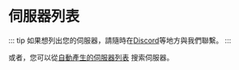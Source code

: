 # 伺服器列表
::: tip
如果想列出您的伺服器，請隨時在[Discord](https://discord.gg/Wp8gVStHW3)等地方與我們聯繫。
:::

<MkInstances/>

或者，您可以從[自動產生的伺服器列表](https://join.misskey.page/zh-TW/instances) 搜索伺服器。
